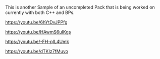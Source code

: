 This is another Sample of an uncompleted Pack that is being worked on currently with both C++ and BPs.


https://youtu.be/6hYtDvJPPfg

https://youtu.be/HAwmS6uIKgs

https://youtu.be/-FH-pIL4Umk

https://youtu.be/dTKIz7fMuvo
